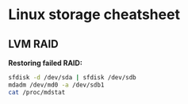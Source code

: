 # Linux storage cheatsheet

## LVM RAID

**Restoring failed RAID:**

```bash
sfdisk -d /dev/sda | sfdisk /dev/sdb
mdadm /dev/md0 -a /dev/sdb1
cat /proc/mdstat
```